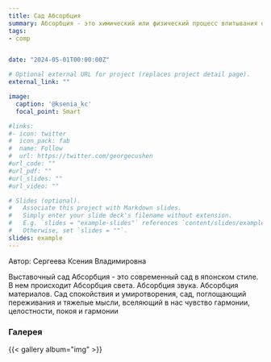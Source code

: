 ```yaml
---
title: Сад Абсорбция
summary: Абсорбция - это химический или физический процесс впитывания одного вещества другим. При этом поглощаемое вещество полностью пропитывает поглощающее.
tags:
- comp


date: "2024-05-01T00:00:00Z"

# Optional external URL for project (replaces project detail page).
external_link: ""

image:
  caption: '@ksenia_kc'
  focal_point: Smart

#links:
#- icon: twitter
#  icon_pack: fab
#  name: Follow
#  url: https://twitter.com/georgecushen
#url_code: ""
#url_pdf: ""
#url_slides: ""
#url_video: ""

# Slides (optional).
#   Associate this project with Markdown slides.
#   Simply enter your slide deck's filename without extension.
#   E.g. `slides = "example-slides"` references `content/slides/example-slides.md`.
#   Otherwise, set `slides = ""`.
slides: example
---
```


Автор: Сергеева Ксения Владимировна

Выставочный сад Абсорбция - это современный сад в японском стиле. В нем происходит Абсорбция света. Абсорбция звука. Абсорбция материалов.
Сад спокойствия и умиротворения, сад, поглощающий переживания и тяжелые мысли, вселяющий в нас чувство гармонии, целостности, покоя и гармонии

### Галерея

{{< gallery album="img" >}}


